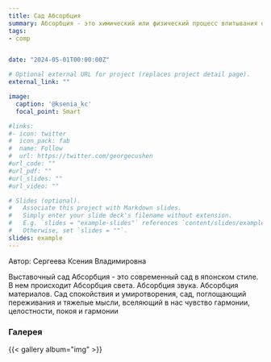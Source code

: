 ```yaml
---
title: Сад Абсорбция
summary: Абсорбция - это химический или физический процесс впитывания одного вещества другим. При этом поглощаемое вещество полностью пропитывает поглощающее.
tags:
- comp


date: "2024-05-01T00:00:00Z"

# Optional external URL for project (replaces project detail page).
external_link: ""

image:
  caption: '@ksenia_kc'
  focal_point: Smart

#links:
#- icon: twitter
#  icon_pack: fab
#  name: Follow
#  url: https://twitter.com/georgecushen
#url_code: ""
#url_pdf: ""
#url_slides: ""
#url_video: ""

# Slides (optional).
#   Associate this project with Markdown slides.
#   Simply enter your slide deck's filename without extension.
#   E.g. `slides = "example-slides"` references `content/slides/example-slides.md`.
#   Otherwise, set `slides = ""`.
slides: example
---
```


Автор: Сергеева Ксения Владимировна

Выставочный сад Абсорбция - это современный сад в японском стиле. В нем происходит Абсорбция света. Абсорбция звука. Абсорбция материалов.
Сад спокойствия и умиротворения, сад, поглощающий переживания и тяжелые мысли, вселяющий в нас чувство гармонии, целостности, покоя и гармонии

### Галерея

{{< gallery album="img" >}}


